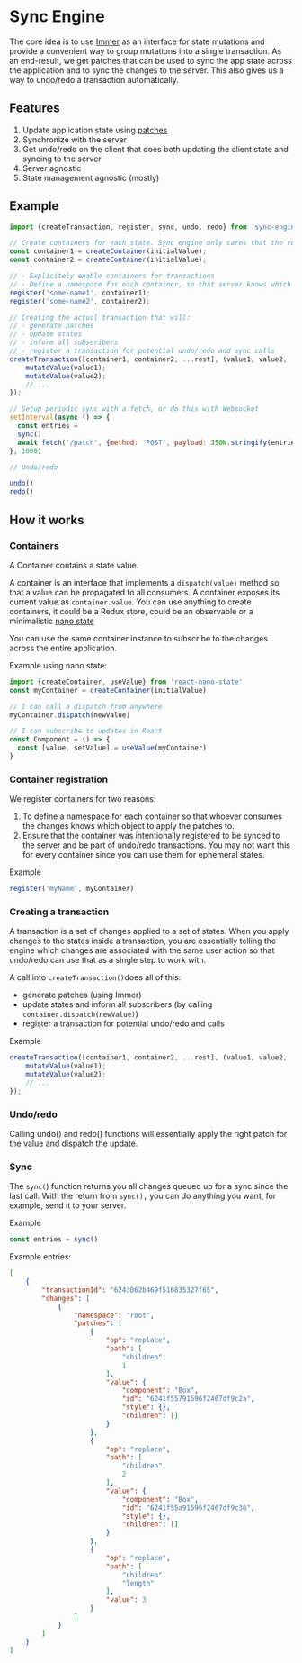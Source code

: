 # Sync Engine
The core idea is to use [Immer](https://immerjs.github.io/immer/) as an interface for state mutations and provide a convenient way to group mutations into a single transaction.
As an end-result, we get patches that can be used to sync the app state across the application and to sync the changes to the server. This also gives us a way to undo/redo a transaction automatically.

## Features

1. Update application state using [patches](https://immerjs.github.io/immer/patches)
2. Synchronize with the server
3. Get undo/redo on the client that does both updating the client state and syncing to the server
4. Server agnostic
5. State management agnostic (mostly)

## Example

```js
import {createTransaction, register, sync, undo, redo} from 'sync-engine'

// Create containers for each state. Sync engine only cares that the result has a "value" and a "dispatch(newValue)"
const container1 = createContainer(initialValue);
const container2 = createContainer(initialValue);

// - Explicitely enable containers for transactions
// - Define a namespace for each container, so that server knows which object it has to patch.
register('some-name1', container1);
register('some-name2', container2);

// Creating the actual transaction that will:
// - generate patches
// - update states
// - inform all subscribers
// - register a transaction for potential undo/redo and sync calls
createTransaction([container1, container2, ...rest], (value1, value2, ...rest) => {
    mutateValue(value1);
    mutateValue(value2);
    // ...
});

// Setup periodic sync with a fetch, or do this with Websocket
setInterval(async () => {
  const entries = 
  sync()
  await fetch('/patch', {method: 'POST', payload: JSON.stringify(entries)})
}, 1000)

// Undo/redo

undo()
redo()

```

## How it works

### Containers

A Container contains a state value.

A container is an interface that implements a `dispatch(value)` method so that a value can be propagated to all consumers.
A container exposes its current value as `container.value`.
You can use anything to create containers, it could be a Redux store, could be an observable or a minimalistic [nano state](https://github.com/kof/react-nano-state)

You can use the same container instance to subscribe to the changes across the entire application.

Example using nano state:

```js
import {createContainer, useValue} from 'react-nano-state'
const myContainer = createContainer(initialValue)

// I can call a dispatch from anywhere
myContainer.dispatch(newValue)

// I can subscribe to updates in React
const Component = () => {
  const [value, setValue] = useValue(myContainer)
}
```

### Container registration

We register containers for two reasons: 
1. To define a namespace for each container so that whoever consumes the changes knows which object to apply the patches to.
2. Ensure that the container was intentionally registered to be synced to the server and be part of undo/redo transactions. You may not want this for every container since you can use them for ephemeral states.

Example

```js
register('myName', myContainer)
```

### Creating a transaction

A transaction is a set of changes applied to a set of states. When you apply changes to the states inside a transaction, you are essentially telling the engine which changes are associated with the same user action so that undo/redo can use that as a single step to work with.

A call into `createTransaction()`does all of this:

- generate patches (using Immer)
- update states and inform all subscribers (by calling `container.dispatch(newValue)`)
- register a transaction for potential undo/redo and calls

Example

```js
createTransaction([container1, container2, ...rest], (value1, value2, ...rest) => {
    mutateValue(value1);
    mutateValue(value2);
    // ...
});
```

### Undo/redo

Calling undo() and redo() functions will essentially apply the right patch for the value and dispatch the update.

### Sync

The `sync(`) function returns you all changes queued up for a sync since the last call.
With the return from `sync(),` you can do anything you want, for example, send it to your server.

Example

```js
const entries = sync()
```

Example entries:

```json
[
    {
        "transactionId": "6243062b469f516835327f65",
        "changes": [
            {
                "namespace": "root",
                "patches": [
                    {
                        "op": "replace",
                        "path": [
                            "children",
                            1
                        ],
                        "value": {
                            "component": "Box",
                            "id": "6241f55791596f2467df9c2a",
                            "style": {},
                            "children": []
                        }
                    },
                    {
                        "op": "replace",
                        "path": [
                            "children",
                            2
                        ],
                        "value": {
                            "component": "Box",
                            "id": "6241f55a91596f2467df9c36",
                            "style": {},
                            "children": []
                        }
                    },
                    {
                        "op": "replace",
                        "path": [
                            "children",
                            "length"
                        ],
                        "value": 3
                    }
                ]
            }
        ]
    }
]
```
